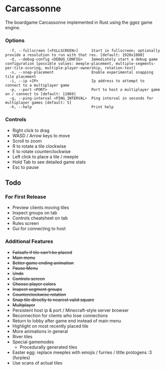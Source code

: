 # Carcassonne

The boardgame Carcassonne implemented in Rust using the ggez game engine.

### Options

```
  -f, --fullscreen [<FULLSCREEN>]      Start in fullscreen; optionally provide a resolution to run with that res. [default: 1920x1080]
  -d, --debug-config <DEBUG_CONFIG>    Immediately start a debug game configuration [possible values: meeple-placement, multiple-segments-per-tile-scoring, multiple-player-ownership, rotation-test]
  -s, --snap-placement                 Enable experimental snapping tile placement
  -i, --ip <IP>                        Ip address to attempt to connect to a multiplayer game
  -p, --port <PORT>                    Port to host a multiplayer game on / connect to [default: 11069]
  -g, --ping-interval <PING_INTERVAL>  Ping interval in seconds for multiplayer games [default: 5]
  -h, --help                           Print help
```

### Controls

* Right click to drag
* WASD / Arrow keys to move
* Scroll to zoom
* R to rotate a tile clockwise
* E to rotate counterclockwise
* Left click to place a tile / meeple
* Hold Tab to see detailed game stats
* Esc to pause

## Todo

### For First Release

* Preview clients moving tiles
* Inspect groups on tab
* Controls cheatsheet on tab
* Rules screen
* Gui for connecting to host

### Additional Features

* ~~Failsafe if tile can't be placed~~
* ~~Main menu~~
* ~~Better game ending animation~~
* ~~Pause Menu~~
* ~~Undo~~
* ~~Controls screen~~
* ~~Choose player colors~~
* ~~Inspect segment groups~~
* ~~Counterclockwise rotation~~
* ~~Snap tile directly to nearest valid square~~
* ~~Multiplayer~~
* Persistent host ip & port / Minecraft-style server browser
* Reconnection for clients who lose connections
* Return to lobby after game end instead of main menu
* Highlight on most recently placed tile
* More animations in general
* River tiles
* Special gamemodes
  * Procedurally generated tiles
* Easter egg: replace meeples with emojis / furries / little protogens :3 (furples)
* Use scans of actual tiles
